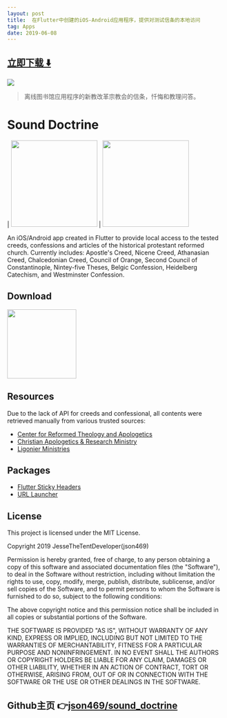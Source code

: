 ```yaml
---
layout: post
title:  在Flutter中创建的iOS-Android应用程序，提供对测试信条的本地访问
tag: Apps
date: 2019-06-08
---
```


 


## [立即下载 ️⬇️ ](https://codeload.github.com/json469/sound_doctrine/zip/master) 
<p-5> 

 
![](https://flutterawesome.com/content/images/2019/03/Sound-Doctrinec.jpg)
 
>
> 离线图书馆应用程序的新教改革宗教会的信条，忏悔和教理问答。
>

 
# Sound Doctrine 
| <img src="https://i.imgur.com/HDivy5T.gif" width="200"/> | <img src="https://i.imgur.com/5ifxHHM.gif" width="200"/>

An iOS/Android app created in Flutter to provide local access to the tested creeds, confessions and articles of the historical protestant reformed church. Currently includes: Apostle's Creed, Nicene Creed, Athanasian Creed, Chalcedonian Creed, Council of Orange, Second Council of Constantinople, Nintey-five Theses, Belgic Confession, Heidelberg Catechism, and Westminster Confession.

## Download
[<img src="https://itsallwidgets.com/images/google.png" width="160px"/>](https://play.google.com/store/apps/details?id=com.jessethetentdeveloper.sound_doctrine)

## Resources
Due to the lack of API for creeds and confessional, all contents were retrieved manually from various trusted sources:
- [Center for Reformed Theology and Apologetics](https://reformed.org)
- [Christian Apologetics & Research Ministry](https://carm.org)
- [Ligonier Ministries](https://www.ligonier.org)

## Packages
- [Flutter Sticky Headers](https://pub.dartlang.org/packages/sticky_headers)
- [URL Launcher](https://pub.dartlang.org/packages/url_launcher)

## License
This project is licensed under the MIT License.

Copyright 2019 JesseTheTentDeveloper(json469)

Permission is hereby granted, free of charge, to any person obtaining a copy of this software and associated documentation files (the "Software"), to deal in the Software without restriction, including without limitation the rights to use, copy, modify, merge, publish, distribute, sublicense, and/or sell copies of the Software, and to permit persons to whom the Software is furnished to do so, subject to the following conditions:

The above copyright notice and this permission notice shall be included in all copies or substantial portions of the Software.

THE SOFTWARE IS PROVIDED "AS IS", WITHOUT WARRANTY OF ANY KIND, EXPRESS OR IMPLIED, INCLUDING BUT NOT LIMITED TO THE WARRANTIES OF MERCHANTABILITY, FITNESS FOR A PARTICULAR PURPOSE AND NONINFRINGEMENT. IN NO EVENT SHALL THE AUTHORS OR COPYRIGHT HOLDERS BE LIABLE FOR ANY CLAIM, DAMAGES OR OTHER LIABILITY, WHETHER IN AN ACTION OF CONTRACT, TORT OR OTHERWISE, ARISING FROM, OUT OF OR IN CONNECTION WITH THE SOFTWARE OR THE USE OR OTHER DEALINGS IN THE SOFTWARE.

## Github主页 👉[json469/sound_doctrine](http://github.com/json469/sound_doctrine)